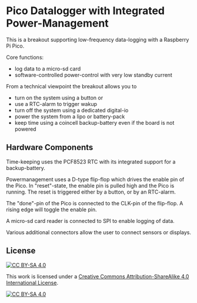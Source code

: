 Pico Datalogger with Integrated Power-Management
================================================

This is a breakout supporting low-frequency data-logging with a Raspberry Pi Pico.

Core functions:
  * log data to a micro-sd card
  * software-controlled power-control with very low standby current

From a technical viewpoint the breakout allows you to
  * turn on the system using a button or
  * use a RTC-alarm to trigger wakup
  * turn off the system using a dedicated digital-io
  * power the system from a lipo or battery-pack
  * keep time using a coincell backup-battery even if the board is not powered


Hardware Components
-------------------

Time-keeping uses the PCF8523 RTC with its integrated support for a backup-battery.

Powermanagement uses a D-type flip-flop which drives the enable pin of the Pico.
In "reset"-state, the enable pin is pulled high and the Pico is running. The
reset is triggered either by a button, or by an RTC-alarm.

The "done"-pin of the Pico is connected to the CLK-pin of the flip-flop. A rising edge
will toggle the enable pin.

A micro-sd card reader is connected to SPI to enable logging of data.

Various additional connectors allow the user to connect sensors or displays.


License
-------

[![CC BY-SA 4.0][cc-by-sa-shield]][cc-by-sa]

This work is licensed under a
[Creative Commons Attribution-ShareAlike 4.0 International
License][cc-by-sa].

[![CC BY-SA 4.0][cc-by-sa-image]][cc-by-sa]

[cc-by-sa]: http://creativecommons.org/licenses/by-sa/4.0/
[cc-by-sa-image]: https://licensebuttons.net/l/by-sa/4.0/88x31.png
[cc-by-sa-shield]:
https://img.shields.io/badge/License-CC%20BY--SA%204.0-lightgrey.svg
